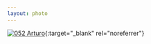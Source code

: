 ```yaml
---
layout: photo
---
```


[![052 Arturo](https://c2.staticflickr.com/6/5813/20529251128_276311db85_c.jpg)](https://www.flickr.com/photos/131440297@N08/20529251128/){:target="_blank" rel="noreferrer"}
